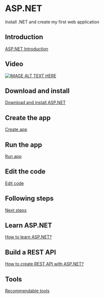 # ASP.NET
Install .NET and create my first web application


## Introduction
<a href="https://dotnet.microsoft.com/en-us/learn/aspnet/hello-world-tutorial/intro">ASP.NET Introduction</a>

## Video
[![IMAGE ALT TEXT HERE](https://i3.ytimg.com/vi/lE8NdaX97m0/maxresdefault.jpg)](https://www.youtube.com/watch?v=lE8NdaX97m0&list=PLdo4fOcmZ0oW8nviYduHq7bmKode-p8Wy)

## Download and install
<a href="https://dotnet.microsoft.com/en-us/learn/aspnet/hello-world-tutorial/install">Download and install ASP.NET</a>

## Create the app
<a href="https://dotnet.microsoft.com/en-us/learn/aspnet/hello-world-tutorial/create">Create app</a>

## Run the app
<a href="https://dotnet.microsoft.com/en-us/learn/aspnet/hello-world-tutorial/run">Run app</a>

## Edit the code
<a href="https://dotnet.microsoft.com/en-us/learn/aspnet/hello-world-tutorial/modify">Edit code</a>

## Following steps
<a href="https://dotnet.microsoft.com/en-us/learn/aspnet/hello-world-tutorial/next">Next steps</a>

## Learn ASP.NET
<a href="https://dotnet.microsoft.com/en-us/learn/aspnet/hello-world-tutorial/next">How to learn ASP.NET?</a>

## Build a REST API
<a href="https://docs.microsoft.com/es-es/learn/modules/build-web-api-aspnet-core/?WT.mc_id=dotnet-35129-website">How to create REST API with ASP.NET?</a>

## Tools
<a href="https://dotnet.microsoft.com/en-us/platform/tools">Recommendable tools</a>
